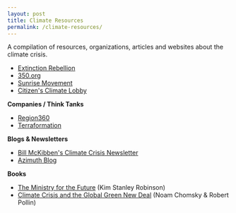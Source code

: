 ```yaml
---
layout: post
title: Climate Resources
permalink: /climate-resources/
---
```

A compilation of resources, organizations, articles and websites about the climate crisis. 

- [Extinction Rebellion](https://rebellion.global/)
- [350.org](https://350.org/)
- [Sunrise Movement](https://www.sunrisemovement.org/)
- [Citizen's Climate Lobby](https://citizensclimatelobby.org/)

**Companies / Think Tanks**
- [Region360](https://region360.org/)
- [Terraformation](https://www.terraformation.com/)

<!-- **Art & Music**
- Raye Zaragoza (https://www.rayezaragoza.com/) -->

**Blogs & Newsletters**
- [Bill McKibben's Climate Crisis Newsletter](https://www.newyorker.com/news/annals-of-a-warming-planet/welcome-to-the-climate-crisis-newsletter)
- [Azimuth Blog](https://www.azimuthproject.org/)


**Books**
- [The Ministry for the Future](https://www.barnesandnoble.com/w/the-ministry-for-the-future-kim-stanley-robinson/1136401711?ean=9780316591690) (Kim Stanley Robinson)
- [Climate Crisis and the Global Green New Deal](https://www.penguinrandomhouse.com/books/646903/climate-crisis-and-the-global-green-new-deal-by-noam-chomsky-and-robert-pollin-in-conversation-with-cj-polychroniou/) (Noam Chomsky & Robert Pollin)